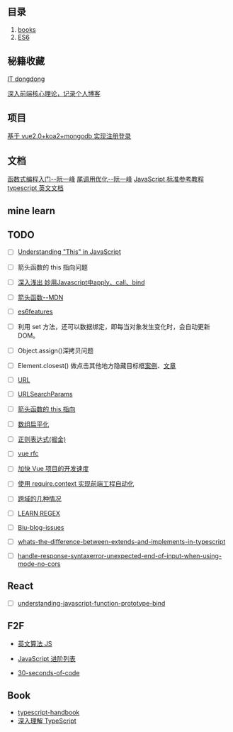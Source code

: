 ## 目录

1. [books](https://github.com/HurricaneTBS/nodejs/blob/main/books/readme.md)
2. [ES6](https://github.com/HurricaneTBS/nodejs/blob/main/es/readme.md)

## 秘籍收藏

[IT dongdong](https://docs.itdongdong.com/collection/index.html)

[深入前端核心理论，记录个人博客](https://github.com/simon9124/my_demos)

## 项目

[基于 vue2.0+koa2+mongodb 实现注册登录](https://github.com/stzhongjie/vue-login)

## 文档

[函数式编程入门--阮一峰](https://www.ruanyifeng.com/blog/2017/02/fp-tutorial.html)
[尾调用优化--阮一峰](http://www.ruanyifeng.com/blog/2015/04/tail-call.html)
[JavaScript 标准参考教程](http://javascript.ruanyifeng.com/#toc3)
[typescript 英文文档](https://www.typescriptlang.org/docs/handbook/2/objects.html)

## mine learn

## TODO

- [ ] [Understanding "This" in JavaScript](https://www.codementor.io/@dariogarciamoya/understanding--this--in-javascript-du1084lyn?icn=post-8i1jca6jp&ici=post-du1084lyn)
- [ ] 箭头函数的 this 指向问题
- [ ] [深入浅出 妙用Javascript中apply、call、bind](https://www.cnblogs.com/coco1s/p/4833199.html)
- [ ] [箭头函数--MDN](https://developer.mozilla.org/zh-CN/docs/Web/JavaScript/Reference/Functions/Arrow_functions)
- [ ] [es6features](https://github.com/lukehoban/es6features#arrows)
- [ ] 利用 set 方法，还可以数据绑定，即每当对象发生变化时，会自动更新 DOM。
- [ ] Object.assign()深拷贝问题
- [ ] Element.closest() 做点击其他地方隐藏目标框[案例](https://codepen.io/StrengthandFreedom/pen/1fc445ec99603fe7c1d42d467f3add4c)、[文章](https://techstacker.com/close-modal-click-outside-vanilla-javascript/)

- [ ] [URL](https://developer.mozilla.org/zh-CN/docs/Web/API/URL)
- [ ] [URLSearchParams](https://developer.mozilla.org/zh-CN/docs/Web/API/URLSearchParams)

- [ ] [箭头函数的 this 指向](https://segmentfault.com/a/1190000010680814)
- [ ] [数组扁平化](http://caibaojian.com/js-array-flatten.html)
- [ ] [正则表达式(掘金)](https://juejin.cn/post/6844903487155732494)
- [ ] [vue rfc](https://github.com/vuejs/rfcs/tree/master/active-rfcs)
- [ ] [加快 Vue 项目的开发速度](https://juejin.cn/post/6844903735668244488)
- [ ] [使用 require.context 实现前端工程自动化](https://www.jianshu.com/p/c894ea00dfec)
- [ ] [跨域的几种情况](https://www.cnblogs.com/jiebba/p/9591534.html)
- [ ] [LEARN REGEX](https://github.com/ziishaned/learn-regex/blob/master/translations/README-cn.md)
- [ ] [Biu-blog-issues](https://github.com/CommanderXL/Biu-blog/issues)
- [ ] [whats-the-difference-between-extends-and-implements-in-typescript](https://stackoverflow.com/questions/38834625/whats-the-difference-between-extends-and-implements-in-typescript)
- [ ] [handle-response-syntaxerror-unexpected-end-of-input-when-using-mode-no-cors](https://newbedev.com/handle-response-syntaxerror-unexpected-end-of-input-when-using-mode-no-cors)
## React
- [ ] [understanding-javascript-function-prototype-bind](https://www.smashingmagazine.com/2014/01/understanding-javascript-function-prototype-bind/)

## F2F

- [英文算法 JS](https://github.com/sohamkamani/javascript-design-patterns-for-humans/blob/master/README.md)
- [JavaScript 进阶列表](https://github.com/luan0ap/javascript-questions/blob/master/zh-CN/README-zh_CN.md)

- [30-seconds-of-code](https://github.com/luan0ap/30-seconds-of-code#speech-synthesis-experimental)

## Book

- [typescript-handbook](https://www.typescriptlang.org/docs/handbook/enums.html)
- [深入理解 TypeScript](https://jkchao.github.io/typescript-book-chinese/typings/mixins.html#%E5%88%9B%E5%BB%BA%E4%B8%80%E4%B8%AA%E6%9E%84%E9%80%A0%E5%87%BD%E6%95%B0)
